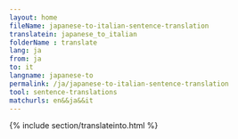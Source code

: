 ```yaml
---
layout: home
fileName: japanese-to-italian-sentence-translation
translatein: japanese_to_italian
folderName : translate
lang: ja
from: ja
to: it
langname: japanese-to
permalink: /ja/japanese-to-italian-sentence-translation
tool: sentence-translations
matchurls: en&&ja&&it
---
```

{% include section/translateinto.html %}
